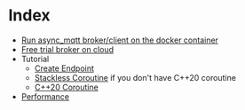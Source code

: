 # Index
- [Run async_mqtt broker/client on the docker container](container.md)
- [Free trial broker on cloud](trial.md)
- Tutorial
  - [Create Endpoint](tutorial/create_endpoint.md)
  - [Stackless Coroutine](tutorial/sl_coro.md) if you don't have C++20 coroutine
  - [C++20 Coroutine](tutorial/cpp20_coro.md)
- [Performance](performance.md)
